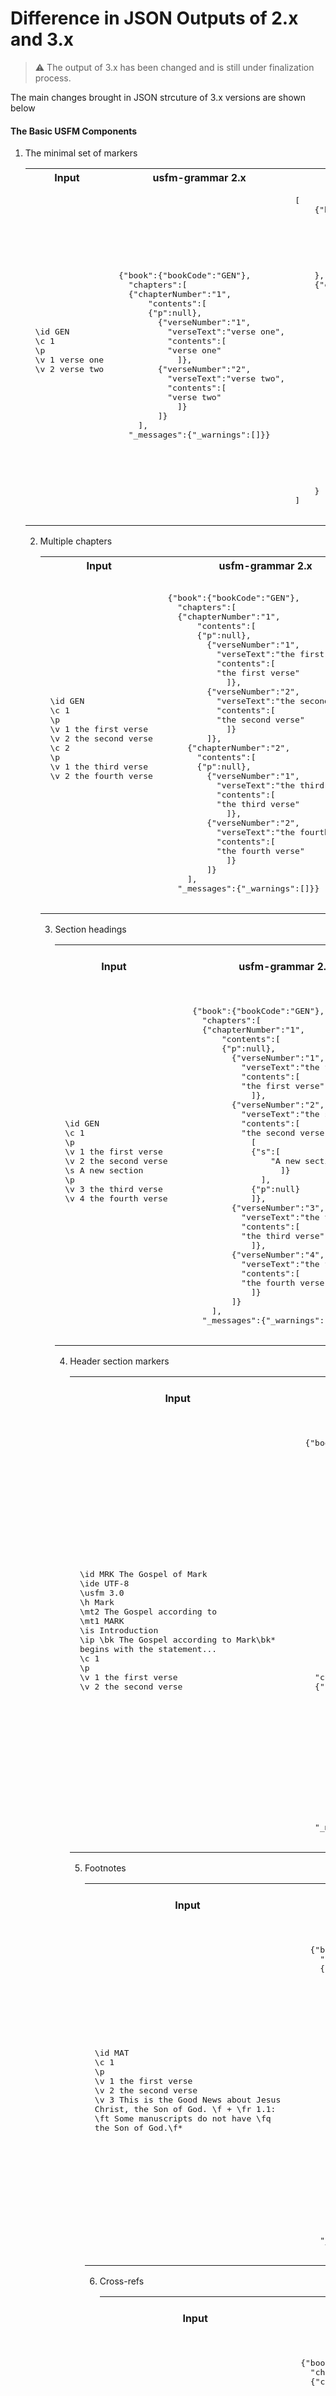 # Difference in JSON Outputs of 2.x and 3.x

> :warning:  The output of 3.x has been changed and is still under finalization process.

The main changes brought in JSON strcuture of 3.x versions are shown below 
#### The Basic USFM Components

1. The minimal set of markers
    <table><tr><th>Input</th><th>usfm-grammar 2.x</th><th>usfm-grammar 3.x</th></tr><td>
    <pre>
    \id GEN
    \c 1
    \p
    \v 1 verse one
    \v 2 verse two
    </pre></td><td><pre>      
    {"book":{"bookCode":"GEN"},
      "chapters":[
      {"chapterNumber":"1",
          "contents":[
          {"p":null},
            {"verseNumber":"1",
              "verseText":"verse one",
              "contents":[
              "verse one"
                ]},
            {"verseNumber":"2",
              "verseText":"verse two",
              "contents":[
              "verse two"
                ]}
            ]}
        ],
      "_messages":{"_warnings":[]}}
    </pre>
  </td><td><pre>
[
    {"book": [
            {"id": [
                    {"bookcode": []
                    }
                ]
            }
        ]
    },
    {"chapters": [
            {"chapter": [
                    {"c": [
                            {"chapterNumber": "1"}
                        ]
                    },
                    {"p": [
                            {"v": [
                                    {"verseNumber": "1"}
                                ]
                            },
                            {"verseText": "verse one"},
                            {"v": [
                                    {"verseNumber": "2"}
                                ]
                            },
                            {"verseText": "verse two"}
                        ]
                    }
                ]
            }
        ]
    }
]
  </pre></td>
  </tr></table>


2. Multiple chapters

    <table><tr><th>Input</th><th>usfm-grammar 2.x</th><th>usfm-grammar 3.x</th></tr><td>     <pre>
    \id GEN
    \c 1
    \p
    \v 1 the first verse
    \v 2 the second verse
    \c 2
    \p
    \v 1 the third verse
    \v 2 the fourth verse
    </pre></td><td><pre>      
    {"book":{"bookCode":"GEN"},
      "chapters":[
      {"chapterNumber":"1",
          "contents":[
          {"p":null},
            {"verseNumber":"1",
              "verseText":"the first verse",
              "contents":[
              "the first verse"
                ]},
            {"verseNumber":"2",
              "verseText":"the second verse",
              "contents":[
              "the second verse"
                ]}
            ]},
        {"chapterNumber":"2",
          "contents":[
          {"p":null},
            {"verseNumber":"1",
              "verseText":"the third verse",
              "contents":[
              "the third verse"
                ]},
            {"verseNumber":"2",
              "verseText":"the fourth verse",
              "contents":[
              "the fourth verse"
                ]}
            ]}
        ],
      "_messages":{"_warnings":[]}}
     </pre></td>
     <td><pre>
[
    {"book": [
            {"id": [
                    {"bookcode": []
                    }
                ]
            }
        ]
    },
    {"chapters": [
            {"chapter": [
                    {"c": [
                            {"chapterNumber": "1"}
                        ]
                    },
                    {"p": [
                            {"v": [
                                    {"verseNumber": "1"}
                                ]
                            },
                            {"verseText": "the first verse"},
                            {"v": [
                                    {"verseNumber": "2"}
                                ]
                            },
                            {"verseText": "the second verse"}
                        ]
                    }
                ]
            },
            {"chapter": [
                    {"c": [
                            {"chapterNumber": "2"}
                        ]
                    },
                    {"p": [
                            {"v": [
                                    {"verseNumber": "1"}
                                ]
                            },
                            {"verseText": "the third verse"},
                            {"v": [
                                    {"verseNumber": "2"}
                                ]
                            },
                            {"verseText": "the fourth verse"}
                        ]
                    }
                ]
            }
        ]
    }
]

  </pre></td>
   </tr></table>


3. Section headings

    <table><tr><th>Input</th><th>usfm-grammar 2.x</th><th>usfm-grammar 3.x</th></tr><td>     <pre>
    \id GEN
    \c 1
    \p
    \v 1 the first verse
    \v 2 the second verse
    \s A new section
    \p
    \v 3 the third verse
    \v 4 the fourth verse
    </pre></td><td><pre>      
      {"book":{"bookCode":"GEN"},
        "chapters":[
        {"chapterNumber":"1",
            "contents":[
            {"p":null},
              {"verseNumber":"1",
                "verseText":"the first verse",
                "contents":[
                "the first verse"
                  ]},
              {"verseNumber":"2",
                "verseText":"the second verse",
                "contents":[
                "the second verse",
                  [
                  {"s":[
                      "A new section"
                        ]}
                    ],
                  {"p":null}
                  ]},
              {"verseNumber":"3",
                "verseText":"the third verse",
                "contents":[
                "the third verse"
                  ]},
              {"verseNumber":"4",
                "verseText":"the fourth verse",
                "contents":[
                "the fourth verse"
                  ]}
              ]}
          ],
        "_messages":{"_warnings":[]}}
     </pre></td>
   <td><pre>
    
  </pre></td>
  </tr></table>


4. Header section markers

    <table><tr><th>Input</th><th>usfm-grammar 2.x</th><th>usfm-grammar 3.x</th></tr><td>     <pre>
    \id MRK The Gospel of Mark
    \ide UTF-8
    \usfm 3.0
    \h Mark
    \mt2 The Gospel according to
    \mt1 MARK
    \is Introduction
    \ip \bk The Gospel according to Mark\bk* 
    begins with the statement...
    \c 1
    \p
    \v 1 the first verse
    \v 2 the second verse
    </pre></td><td><pre>      
      {"book":{"bookCode":"MRK",
          "description":"The Gospel of Mark",
          "meta":[
          {"ide":"UTF-8"},
            {"usfm":"3.0"},
            {"h":"Mark"},
            [
            {"mt2":[
                "The Gospel according to"
                  ]},
              {"mt1":[
                "MARK"
                  ]}
              ],
            {"is":[
              "Introduction"
                ]},
            {"ip":[
              {"bk":[
                  "The Gospel according to Mark"
                    ],
                  "closing":"\\bk*"},
                "begins with the statement..."
                ]}
            ]},
        "chapters":[
        {"chapterNumber":"1",
            "contents":[
            {"p":null},
              {"verseNumber":"1",
                "verseText":"the first verse",
                "contents":[
                "the first verse"
                  ]},
              {"verseNumber":"2",
                "verseText":"the second verse",
                "contents":[
                "the second verse"
                  ]}
              ]}
          ],
        "_messages":{"_warnings":[]}}
     </pre></td>
   <td><pre>
    
  </pre></td>
  </tr></table>


5. Footnotes

    <table><tr><th>Input</th><th>usfm-grammar 2.x</th><th>usfm-grammar 3.x</th></tr><td>     <pre>
    \id MAT
    \c 1
    \p
    \v 1 the first verse
    \v 2 the second verse
    \v 3 This is the Good News about Jesus 
    Christ, the Son of God. \f + \fr 1.1: 
    \ft Some manuscripts do not have \fq 
    the Son of God.\f*
    </pre></td><td><pre>      
      {"book":{"bookCode":"MAT"},
        "chapters":[
        {"chapterNumber":"1",
            "contents":[
            {"p":null},
              {"verseNumber":"1",
                "verseText":"the first verse",
                "contents":[
                "the first verse"
                  ]},
              {"verseNumber":"2",
                "verseText":"the second verse",
                "contents":[
                "the second verse"
                  ]},
              {"verseNumber":"3",
                "verseText":"This is the Good News about Jesus Christ,
                the Son of God.",
                "contents":[
                "This is the Good News about Jesus Christ,
                  the Son of God.",
                  {"footnote":[
                    {"caller":"+"},
                      {"fr":"1.1:"},
                      {"ft":"Some manuscripts do not have"},
                      {"fq":"the Son of God."}
                      ],
                    "closing":"\\f*"}
                  ]}
              ]}
          ],
        "_messages":{"_warnings":[]}}
     </pre></td>
   <td><pre>
    
  </pre></td>
  </tr></table>


6. Cross-refs

    <table><tr><th>Input</th><th>usfm-grammar 2.x</th><th>usfm-grammar 3.x</th></tr><td>     <pre>
    \id MAT
    \c 1
    \p
    \v 1 the first verse
    \v 2 the second verse
    \v 3 \x - \xo 2.23: \xt Mrk 1.24; 
    Luk 2.39; Jhn 1.45.\x* and made his 
    home in a town named Nazareth.
    </pre></td><td><pre>      
    {"book":{"bookCode":"MAT"},
      "chapters":[
      {"chapterNumber":"1",
          "contents":[
          {"p":null},
            {"verseNumber":"1",
              "verseText":"the first verse",
              "contents":[
              "the first verse"
                ]},
            {"verseNumber":"2",
              "verseText":"the second verse",
              "contents":[
              "the second verse"
                ]},
            {"verseNumber":"3",
              "verseText":"and made his home in a town named Nazareth.",
              "contents":[
              {"cross-ref":[
                  {"caller":"-"},
                    {"xo":"2.23:"},
                    {"xt":"Mrk 1.24; Luk 2.39; Jhn 1.45."}
                    ],
                  "closing":"\\x* "},
                "and made his home in a town named Nazareth."
                ]}
            ]}
        ],
      "_messages":{"_warnings":[]}}
     </pre></td>
   <td><pre>
    
  </pre></td>
  </tr></table>


7. Multiple para markers

    <table><tr><th>Input</th><th>usfm-grammar 2.x</th><th>usfm-grammar 3.x</th></tr><td>     <pre>
    \id JHN
    \c 1
    \s1 The Preaching of John the 
    Baptist
    \r (Matthew 3.1-12; Luke 3.1-18; 
    John 1.19-28)
    \p
    \v 1 This is the Good News about 
    Jesus Christ, the Son of God.
    \v 2 It began as the prophet 
    Isaiah had written:
    \q1 “God said, ‘I will send my 
    messenger ahead of you
    \q2 to open the way for you.’
    \q1
    \v 3 Someone is shouting in 
    the desert,
    \q2 ‘Get the road ready for 
    the Lord;
    \q2 make a straight path for 
    him to travel!’”
    \p
    \v 4 So John appeared in the 
    desert, baptizing and preaching. 
    “Turn away from your sins and 
    be baptized,” he told the people, 
    “and God will forgive your sins.”
    </pre></td><td><pre>      
      {"book":{"bookCode":"JHN"},
        "chapters":[
        {"chapterNumber":"1",
            "contents":[
            [
              {"s1":[
                  "The Preaching of John the Baptist"
                    ]},
                {"r":[
                  "(Matthew 3.1-12; Luke 3.1-18; John 1.19-28)"
                    ]}
                ],
              {"p":null},
              {"verseNumber":"1",
                "verseText":"This is the Good News about Jesus Christ,
                the Son of God.",
                "contents":[
                "This is the Good News about Jesus Christ,
                  the Son of God."
                  ]},
              {"verseNumber":"2",
                "verseText":"It began as the prophet Isaiah had written: �God said,
                �I will send my messenger ahead of you to open the way for you.�",
                "contents":[
                "It began as the prophet Isaiah had written:",
                  {"q1":null},
                  "�God said,
                  �I will send my messenger ahead of you",
                  {"q2":null},
                  "to open the way for you.�",
                  {"q1":null}
                  ]},
              {"verseNumber":"3",
                "verseText":"Someone is shouting in the desert,
                �Get the road ready for the Lord; make a straight path for him to travel!��",
                "contents":[
                "Someone is shouting in the desert,
                  ",
                  {"q2":null},
                  "�Get the road ready for the Lord;",
                  {"q2":null},
                  "make a straight path for him to travel!��",
                  {"p":null}
                  ]},
              {"verseNumber":"4",
                "verseText":"So John appeared in the desert,
                baptizing and preaching. �Turn away from your sins and be baptized,
                � he told the people,
                �and God will forgive your sins.�",
                "contents":[
                "So John appeared in the desert,
                  baptizing and preaching. �Turn away from your sins and be baptized,
                  � he told the people,
                  �and God will forgive your sins.�"
                  ]}
              ]}
          ],
        "_messages":{"_warnings":[]}}
     </pre></td>
   <td><pre>
    
  </pre></td>
  </tr></table>
  

8. Character markers

    <table><tr><th>Input</th><th>usfm-grammar 2.x</th><th>usfm-grammar 3.x</th></tr><tr><td>     <pre>
    \id GEN
    \c 1
    \p
    \v 1 the first verse
    \v 2 the second verse
    \v 15 Tell the Israelites that I, 
    the \nd Lord\nd*, the God of their 
    ancestors, the God of Abraham, Isaac, 
    and Jacob,
    </pre></td><td><pre>      
      {"book":{"bookCode":"GEN"},
        "chapters":[
        {"chapterNumber":"1",
            "contents":[
            {"p":null},
              {"verseNumber":"1",
                "verseText":"the first verse",
                "contents":[
                "the first verse"
                  ]},
              {"verseNumber":"2",
                "verseText":"the second verse",
                "contents":[
                "the second verse"
                  ]},
              {"verseNumber":"15",
                "verseText":"Tell the Israelites that I,
                the Lord,
                the God of their ancestors,
                the God of Abraham,
                Isaac,
                and Jacob,
                ",
                "contents":[
                "Tell the Israelites that I,
                  the",
                  {"nd":[
                    "Lord"
                      ],
                    "closing":"\\nd*"},
                  ",
                  the God of their ancestors,
                  the God of Abraham,
                  Isaac,
                  and Jacob,
                  "
                  ]}
              ]}
          ],
        "_messages":{"_warnings":[]}}
     </pre></td>
   <td><pre>
    
  </pre></td>
  </tr></table>

  
9. Markers with attributes

    <table><tr><th>Input</th><th>usfm-grammar 2.x</th><th>usfm-grammar 3.x</th></tr><td>     <pre>
    \id GEN
    \c 1
    \p
    \v 1 the first verse
    \v 2 the second verse \w gracious|lemma="grace"\w*
    </pre></td><td><pre>      
      {"book":{"bookCode":"GEN"},
        "chapters":[
        {"chapterNumber":"1",
            "contents":[
            {"p":null},
              {"verseNumber":"1",
                "verseText":"the first verse",
                "contents":[
                "the first verse"
                  ]},
              {"verseNumber":"2",
                "verseText":"the second verse gracious",
                "contents":[
                "the second verse",
                  {"w":[
                    "gracious"
                      ],
                    "attributes":[
                    {"lemma":"grace"}
                      ],
                    "closing":"\\w*"}
                  ]}
              ]}
          ],
        "_messages":{"_warnings":[]}}
     </pre></td>
   <td><pre>
    
  </pre></td>
  </tr></table>

 
#### More Complex Components

1. Lists

    <table><tr><th>Input</th><th>usfm-grammar 2.x</th><th>usfm-grammar 3.x</th></tr><td>     <pre>
    \id GEN
    \c 1
    \p
    \v 1 the first verse
    \v 2 the second verse
    \c 2
    \p
    \v 1 the third verse
    \v 2 the fourth verse
    \s1 Administration of the Tribes of Israel
    \lh
    \v 16-22 This is the list of the 
    administrators of the tribes of Israel:
    \li1 Reuben - Eliezer son of Zichri
    \li1 Simeon - Shephatiah son of Maacah
    \li1 Levi - Hashabiah son of Kemuel
    \lf This was the list of the 
    administrators of the tribes of Israel.
    </pre></td><td><pre>
      {"book":{"bookCode":"GEN"},
        "chapters":[
        {"chapterNumber":"1",
            "contents":[
            {"p":null},
              {"verseNumber":"1",
                "verseText":"the first verse",
                "contents":[
                "the first verse"
                  ]},
              {"verseNumber":"2",
                "verseText":"the second verse",
                "contents":[
                "the second verse"
                  ]}
              ]},
          {"chapterNumber":"2",
            "contents":[
            {"p":null},
              {"verseNumber":"1",
                "verseText":"the third verse",
                "contents":[
                "the third verse"
                  ]},
              {"verseNumber":"2",
                "verseText":"the fourth verse",
                "contents":[
                "the fourth verse",
                  [
                  {"s1":[
                      "Administration of the Tribes of Israel",
                        {"list":[
                          {"lh":null}
                            ]}
                        ]}
                    ]
                  ]},
              {"verseNumber":"16-22",
                "verseText":"This is the list of the administrators of the tribes of Israel: Reuben - Eliezer son of Zichri Simeon - Shephatiah son of Maacah Levi - Hashabiah son of Kemuel This was the list of the administrators of the tribes of Israel.",
                "contents":[
                "This is the list of the administrators of the tribes of Israel:",
                  {"list":[
                    {"li1":[
                        "Reuben - Eliezer son of Zichri"
                          ]},
                      {"li1":[
                        "Simeon - Shephatiah son of Maacah"
                          ]},
                      {"li1":[
                        "Levi - Hashabiah son of Kemuel"
                          ]},
                      {"lf":[
                        "This was the list of the administrators of the tribes of Israel."
                          ]}
                      ]}
                  ]}
              ]}
          ],
        "_messages":{"_warnings":[]}}
     </pre></td>
   <td><pre>
    
  </pre></td>
  </tr></table>


2. Header section with more markers

    <table><tr><th>Input</th><th>usfm-grammar 2.x</th><th>usfm-grammar 3.x</th></tr><td>     <pre>
    \id MRK 41MRKGNT92.SFM, Good News Translation, June 2003
    \h John
    \toc1 The Gospel according to John
    \toc2 John
    \mt2 The Gospel
    \mt3 according to
    \mt1 JOHN
    \ip The two endings to the Gospel, 
    which are enclosed in brackets, 
    are generally regarded as written 
    by someone other than the author 
    of \bk Mark\bk*
    \iot Outline of Contents
    \io1 The beginning of the 
    gospel \ior (1.1-13)\ior*
    \io1 Jesus' public ministry in 
    Galilee \ior (1.14–9.50)\ior*
    \io1 From Galilee to 
    Jerusalem \ior (10.1-52)\ior*
    \c 1
    \ms BOOK ONE
    \mr (Psalms 1–41)
    \p
    \v 1 the first verse
    \v 2 the second verse
    </pre></td><td><pre>

      {"book":{"bookCode":"MRK",
          "description":"41MRKGNT92.SFM,
          Good News Translation,
          June 2003",
          "meta":[
          {"h":"John"},
            {"toc1":[
              "The Gospel according to John"
                ]},
            {"toc2":[
              "John"
                ]},
            [
            {"mt2":[
                "The Gospel"
                  ]},
              {"mt3":[
                "according to"
                  ]},
              {"mt1":[
                "JOHN"
                  ]}
              ],
            {"ip":[
              "The two endings to the Gospel,
                which are enclosed in brackets,
                are generally regarded as written by someone other than the author of",
                {"bk":[
                  "Mark"
                    ],
                  "closing":"\\bk*"}
                ]},
            {"iot":[
              "Outline of Contents"
                ]},
            [
            {"io1":[
                "The beginning of the gospel",
                  {"ior":[
                    "(1.1-13)"
                      ],
                    "closing":"\\ior*"}
                  ]},
              {"io1":[
                "Jesus' public ministry in Galilee",
                  {"ior":[
                    "(1.14�9.50)"
                      ],
                    "closing":"\\ior*"}
                  ]},
              {"io1":[
                "From Galilee to Jerusalem",
                  {"ior":[
                    "(10.1-52)"
                      ],
                    "closing":"\\ior*"}
                  ]}
              ]
            ]},
        "chapters":[
        {"chapterNumber":"1",
            "contents":[
            [
              {"ms":"BOOK ONE"},
                {"mr":"(Psalms 1�41)"}
                ],
              {"p":null},
              {"verseNumber":"1",
                "verseText":"the first verse",
                "contents":[
                "the first verse"
                  ]},
              {"verseNumber":"2",
                "verseText":"the second verse",
                "contents":[
                "the second verse"
                  ]}
              ]}
          ],
        "_messages":{"_warnings":[]}}
     </pre></td>
   <td><pre>
    
  </pre></td>
  </tr></table>


3. Character marker nesting

    <table><tr><th>Input</th><th>usfm-grammar 2.x</th><th>usfm-grammar 3.x</th></tr><td>     <pre>
    \id GEN
    \c 1
    \p
    \v 1 the first verse
    \v 2 the second verse
    \v 14 That is why \bk The Book of 
    the \+nd Lord\+nd*'s Battles\bk* 
    speaks of “...the town of Waheb in 
    the area of Suphah
    </pre></td><td><pre>
      {"book":{"bookCode":"GEN"},
        "chapters":[
        {"chapterNumber":"1",
            "contents":[
            {"p":null},
              {"verseNumber":"1",
                "verseText":"the first verse",
                "contents":[
                "the first verse"
                  ]},
              {"verseNumber":"2",
                "verseText":"the second verse",
                "contents":[
                "the second verse"
                  ]},
              {"verseNumber":"14",
                "verseText":"That is why The Book of the Lord's Battles speaks of �...the town of Waheb in the area of Suphah",
                "contents":[
                "That is why",
                  {"bk":[
                    "The Book of the",
                      {"+nd":[
                        "Lord"
                          ],
                        "closing":"\\+nd*"},
                      "'s Battles"
                      ],
                    "closing":"\\bk*"},
                  "speaks of �...the town of Waheb in the area of Suphah"
                  ]}
              ]}
          ],
        "_messages":{"_warnings":[]}}
     </pre></td>
   <td><pre>
    
  </pre></td>
  </tr></table>


4. Markers with default attributes

    <table><tr><th>Input</th><th>usfm-grammar 2.x</th><th>usfm-grammar 3.x</th></tr><td>     <pre>
    \id GEN
    \c 1
    \p
    \v 1 the first verse
    \v 2 the second verse \w gracious|grace\w*
    </pre></td><td><pre>
    {"book":{"bookCode":"GEN"},
      "chapters":[
      {"chapterNumber":"1",
          "contents":[
          {"p":null},
            {"verseNumber":"1",
              "verseText":"the first verse",
              "contents":[
              "the first verse"
                ]},
            {"verseNumber":"2",
              "verseText":"the second verse gracious",
              "contents":[
              "the second verse",
                {"w":[
                  "gracious"
                    ],
                  "attributes":[
                  {"defaultAttribute":"grace"}
                    ],
                  "closing":"\\w*"}
                ]}
            ]}
        ],
      "_messages":{"_warnings":[]}}
     </pre></td>
   <td><pre>
    
  </pre></td>
  </tr></table>


5. Link-attributes and custom attributes

    <table><tr><th>Input</th><th>usfm-grammar 2.x</th><th>usfm-grammar 3.x</th></tr><td>     <pre>
    \id GEN
    \c 1
    \p
    \v 1 the first verse
    \v 2 the second 
    verse \w gracious|x-myattr="metadata"\w*
    \q1 “Someone is shouting in the desert,
    \q2 ‘Prepare a road for the Lord;
    \q2 make a straight path for him to travel!’ ”
    \ms \jmp |link-id="article-john_the_baptist"\jmp*
    John the Baptist
    \p John is sometimes called...
    </pre></td><td><pre>
      {"book":{"bookCode":"GEN"},
        "chapters":[
        {"chapterNumber":"1",
            "contents":[
            {"p":null},
              {"verseNumber":"1",
                "verseText":"the first verse",
                "contents":[
                "the first verse"
                  ]},
              {"verseNumber":"2",
                "verseText":"the second verse gracious �Someone is shouting in the desert,
                �Prepare a road for the Lord; make a straight path for him to travel!� � s John the Baptist John is sometimes called...",
                "contents":[
                "the second",
                  "verse",
                  {"w":[
                    "gracious"
                      ],
                    "attributes":[
                    {"x-myattr":"metadata"}
                      ],
                    "closing":"\\w*"},
                  {"q1":null},
                  "�Someone is shouting in the desert,
                  ",
                  {"q2":null},
                  "�Prepare a road for the Lord;",
                  {"q2":null},
                  "make a straight path for him to travel!� �",
                  {"m":null},
                  "s",
                  {"jmp":[],
                    "attributes":[
                    {"link-id":"article-john_the_baptist"}
                      ],
                    "closing":"\\jmp*"},
                  "John the Baptist",
                  {"p":null},
                  "John is sometimes called..."
                  ]}
              ]}
          ],
        "_messages":{"_warnings":[]}}
     </pre></td>
   <td><pre>
    
  </pre></td>
  </tr></table>


6. Table 

    <table><tr><th>Input</th><th>usfm-grammar 2.x</th><th>usfm-grammar 3.x</th></tr><td>     <pre>
    \id GEN
    \c 1
    \p
    \v 1 the first verse
    \v 2 the second verse
    \p
    \v 12-83 They presented their 
    offerings in the following order:
    \tr \th1 Day \th2 Tribe \th3 Leader
    \tr \tcr1 1st \tc2 Judah \tc3 Nahshon 
    son of Amminadab
    \tr \tcr1 2nd \tc2 Issachar \tc3 Nethanel
     son of Zuar
    \tr \tcr1 3rd \tc2 Zebulun \tc3 Eliab 
    son of Helon
    </pre></td><td><pre>
      {"book":{"bookCode":"GEN"},
        "chapters":[
        {"chapterNumber":"1",
            "contents":[
            {"p":null},
              {"verseNumber":"1",
                "verseText":"the first verse",
                "contents":[
                "the first verse"
                  ]},
              {"verseNumber":"2",
                "verseText":"the second verse",
                "contents":[
                "the second verse",
                  {"p":null}
                  ]},
              {"verseNumber":"12-83",
                "verseText":"They presented their offerings in the following order: Day ~ Tribe ~ Leader ~ //1st ~ Judah ~ Nahshon son of Amminadab ~ //2nd ~ Issachar ~ Nethanel son of Zuar ~ //3rd ~ Zebulun ~ Eliab son of Helon ~ //",
                "contents":[
                "They presented their offerings in the following order:",
                  {"table":{"header":[
                      {"th1":"Day"},
                        {"th2":"Tribe"},
                        {"th3":"Leader"}
                        ],
                      "rows":[
                      [
                        {"tcr1":"1st"},
                          {"tc2":"Judah"},
                          {"tc3":"Nahshon son of Amminadab"}
                          ],
                        [
                        {"tcr1":"2nd"},
                          {"tc2":"Issachar"},
                          {"tc3":"Nethanel son of Zuar"}
                          ],
                        [
                        {"tcr1":"3rd"},
                          {"tc2":"Zebulun"},
                          {"tc3":"Eliab son of Helon"}
                          ]
                        ]},
                    "text":"Day ~ Tribe ~ Leader ~ //1st ~ Judah ~ Nahshon son of Amminadab ~ //2nd ~ Issachar ~ Nethanel son of Zuar ~ //3rd ~ Zebulun ~ Eliab son of Helon ~ //"}
                  ]}
              ]}
          ],
        "_messages":{"_warnings":[]}}
     </pre></td>
   <td><pre>
    
  </pre></td>
  </tr></table>


7. Milestones

    <table><tr><th>Input</th><th>usfm-grammar 2.x</th><th>usfm-grammar 3.x</th></tr><td>     <pre>
    \id GEN
    \c 1
    \p
    \v 1 the first verse
    \v 2 the second verse
    \v 3 \qt-s |sid="qt_123" who="Pilate"\*“Are you the king of the Jews?”\qt-e |eid="qt_123"\*
    </pre></td><td><pre>
      {"book":{"bookCode":"GEN"},
        "chapters":[
        {"chapterNumber":"1",
            "contents":[
            {"p":null},
              {"verseNumber":"1",
                "verseText":"the first verse",
                "contents":[
                "the first verse"
                  ]},
              {"verseNumber":"2",
                "verseText":"the second verse",
                "contents":[
                "the second verse"
                  ]},
              {"verseNumber":"3",
                "verseText":"�Are you the king of the Jews?�",
                "contents":[
                {"milestone":"qt",
                    "delimter":"-s",
                    "closing":"\\*",
                    "attributes":[
                    {"sid":"qt_123"},
                      {"who":"Pilate"}
                      ]},
                  "�Are you the king of the Jews?�",
                  {"milestone":"qt",
                    "delimter":"-e",
                    "closing":"\\*",
                    "attributes":[
                    {"eid":"qt_123"}
                      ]}
                  ]}
              ]}
          ],
        "_messages":{"_warnings":[]}}
     </pre></td>
   <td><pre>
    
  </pre></td>
  </tr></table>


8. Alignment files

    <table><tr><th>Input</th><th>usfm-grammar 2.x</th><th>usfm-grammar 3.x</th></tr><td>     <pre>
    \id ACT
    \h प्रेरितों के काम
    \toc1 प्रेरितों के काम
    \toc2 प्रेरितों के काम
    \mt प्रेरितों के काम
    \c 1
    \v 1 \w हे|x-occurrence="1" x-occurrences="1"\w*\zaln-s | x-verified="true" x-occurrence="1"    x-occurrences="1" x-content="Θεόφιλε"
    \w थियुफिलुस|x-occurrence="1" x-occurrences="1"\w*
    \zaln-e\*
    \w मैंने|x-occurrence="1" x-occurrences="1"\w*\zaln-s | x-verified="true" x-occurrence="1"  x-occurrences="1" x-content="πρῶτον"
    \w पहली|x-occurrence="1" x-occurrences="1"\w*
    \zaln-e\*
    \w पुस्तिका|x-occurrence="1" x-occurrences="1"\w*\w उन|x-occurrence="1" x-occurrences="1"\w*\w सब|  x-occurrence="1" x-occurrences="1"\w*\zaln-s | x-verified="true" x-occurrence="1" x-occurrences="1"   x-content="λόγον"
    \w बातों|x-occurrence="1" x-occurrences="1"\w*
    \zaln-e\*
    \zaln-s | x-verified="true" x-occurrence="1" x-occurrences="1" x-content="ἀνελήμφθη"
    \w ऊपर|x-occurrence="1" x-occurrences="1"\w*\w उठाया|x-occurrence="1" x-occurrences="1"\w*
    \zaln-e\*
    \zaln-s | x-verified="true" x-occurrence="1" x-occurrences="1" x-content="ἄχρι"
    \w न|x-occurrence="1" x-occurrences="1"\w*
    \zaln-e\*
    \w गया|x-occurrence="1" x-occurrences="1"\w* 
    \v 30 और पौलुस पूरे दो वर्ष अपने किराये के घर में रहा,
    \v 31 और जो उसके पास आते थे, उन सबसे मिलता रहा और बिना रोक-टोक बहुत निडर होकर परमेश्‍वर के राज्य का     प्रचार करता और प्रभु यीशु मसीह की बातें सिखाता रहा।
    </pre></td><td><pre>
      {"book":{"bookCode":"ACT",
          "meta":[
          {"h":"प्रेरितों के काम"},
            {"toc1":[
              "प्रेरितों के काम"
                ]},
            {"toc2":[
              "प्रेरितों के काम"
                ]},
            [
            {"mt":[
                "प्रेरितों के काम"
                  ]}
              ]
            ]},
        "chapters":[
        {"chapterNumber":"1",
            "contents":[
            {"p":null},
              {"verseNumber":"1",
                "verseText":"हेथियुफिलुसमैंनेपहलीपुस्तिकाउनसबबातोंऊपरउठायानगया",
                "contents":[
                {"w":[
                    "हे"
                      ],
                    "attributes":[
                    {"x-occurrence":"1"},
                      {"x-occurrences":"1"}
                      ],
                    "closing":"\\w*"},
                  {"milestone":"zaln",
                    "delimter":"-s",
                    "closing":"\\*",
                    "attributes":[
                    {"x-verified":"true"},
                      {"x-occurrence":"1"},
                      {"x-occurrences":"1"},
                      {"x-content":"Θεόφιλε"}
                      ]},
                  {"w":[
                    "थियुफिलुस"
                      ],
                    "attributes":[
                    {"x-occurrence":"1"},
                      {"x-occurrences":"1"}
                      ],
                    "closing":"\\w*"},
                  {"milestone":"zaln",
                    "delimter":"-e",
                    "closing":"\\*"},
                  {"w":[
                    "मैंने"
                      ],
                    "attributes":[
                    {"x-occurrence":"1"},
                      {"x-occurrences":"1"}
                      ],
                    "closing":"\\w*"},
                  {"milestone":"zaln",
                    "delimter":"-s",
                    "closing":"\\*",
                    "attributes":[
                    {"x-verified":"true"},
                      {"x-occurrence":"1"},
                      {"x-occurrences":"1"},
                      {"x-content":"πρῶτον"}
                      ]},
                  {"w":[
                    "पहली"
                      ],
                    "attributes":[
                    {"x-occurrence":"1"},
                      {"x-occurrences":"1"}
                      ],
                    "closing":"\\w*"},
                  {"milestone":"zaln",
                    "delimter":"-e",
                    "closing":"\\*"},
                  {"w":[
                    "पुस्तिका"
                      ],
                    "attributes":[
                    {"x-occurrence":"1"},
                      {"x-occurrences":"1"}
                      ],
                    "closing":"\\w*"},
                  {"w":[
                    "उन"
                      ],
                    "attributes":[
                    {"x-occurrence":"1"},
                      {"x-occurrences":"1"}
                      ],
                    "closing":"\\w*"},
                  {"w":[
                    "सब"
                      ],
                    "attributes":[
                    {"x-occurrence":"1"},
                      {"x-occurrences":"1"}
                      ],
                    "closing":"\\w*"},
                  {"milestone":"zaln",
                    "delimter":"-s",
                    "closing":"\\*",
                    "attributes":[
                    {"x-verified":"true"},
                      {"x-occurrence":"1"},
                      {"x-occurrences":"1"},
                      {"x-content":"λόγον"}
                      ]},
                  {"w":[
                    "बातों"
                      ],
                    "attributes":[
                    {"x-occurrence":"1"},
                      {"x-occurrences":"1"}
                      ],
                    "closing":"\\w*"},
                  {"milestone":"zaln",
                    "delimter":"-e",
                    "closing":"\\*"},
                  {"milestone":"zaln",
                    "delimter":"-s",
                    "closing":"\\*",
                    "attributes":[
                    {"x-verified":"true"},
                      {"x-occurrence":"1"},
                      {"x-occurrences":"1"},
                      {"x-content":"ἀνελήμφθη"}
                      ]},
                  {"w":[
                    "ऊपर"
                      ],
                    "attributes":[
                    {"x-occurrence":"1"},
                      {"x-occurrences":"1"}
                      ],
                    "closing":"\\w*"},
                  {"w":[
                    "उठाया"
                      ],
                    "attributes":[
                    {"x-occurrence":"1"},
                      {"x-occurrences":"1"}
                      ],
                    "closing":"\\w*"},
                  {"milestone":"zaln",
                    "delimter":"-e",
                    "closing":"\\*"},
                  {"milestone":"zaln",
                    "delimter":"-s",
                    "closing":"\\*",
                    "attributes":[
                    {"x-verified":"true"},
                      {"x-occurrence":"1"},
                      {"x-occurrences":"1"},
                      {"x-content":"ἄχρι"}
                      ]},
                  {"w":[
                    "न"
                      ],
                    "attributes":[
                    {"x-occurrence":"1"},
                      {"x-occurrences":"1"}
                      ],
                    "closing":"\\w*"},
                  {"milestone":"zaln",
                    "delimter":"-e",
                    "closing":"\\*"},
                  {"w":[
                    "गया"
                      ],
                    "attributes":[
                    {"x-occurrence":"1"},
                      {"x-occurrences":"1"}
                      ],
                    "closing":"\\w*"}
                  ]},
              {"verseNumber":"30",
                "verseText":"और पौलुस पूरे दो वर्ष अपने किराये के घर में रहा,
                ",
                "contents":[
                "और पौलुस पूरे दो वर्ष अपने किराये के घर में रहा,
                  "
                  ]},
              {"verseNumber":"31",
                "verseText":"और जो उसके पास आते थे,
                उन सबसे मिलता रहा और बिना रोक-टोक बहुत निडर होकर परमेश्‍वर के राज्य का प्रचार करता और प्रभु यीशु मसीह की बातें सिखाता रहा।",
                "contents":[
                "और जो उसके पास आते थे,
                  उन सबसे मिलता रहा और बिना रोक-टोक बहुत निडर होकर परमेश्‍वर के राज्य का प्रचार करता और प्रभु यीशु मसीह की बातें सिखाता रहा।"
                  ]}
              ]}
          ],
        "_messages":{"_warnings":[      ]}}
     </pre></td>
   <td><pre>
    
  </pre></td>
  </tr></table>




# The USFM Grammar Outputs V2

The comparison of JSON outputs obtained from usfm-grammar with varying parameters.

1. The minimal set of markers
    <table>
    <tr><th>Input</th><th>Normal Mode</th><th>LEVEL.RELAXED</th><th>FILTER.SCRIPTURE</th></tr><tr>
    <td><pre>
    \id GEN
    \c 1
    \p
    \v 1 verse one
    \v 2 verse two
    </pre></td><td><pre>
    {
      "book": { "bookCode": "GEN" },
      "chapters": [
        {
          "chapterNumber": "1",
          "contents": [
            { "p": null },
            {
              "verseNumber": "1",
              "verseText": "verse one",
              "contents": [ "verse one" ]
            },
            {
              "verseNumber": "2",
              "verseText": "verse two",
              "contents": [ "verse two" ]
            } ]
        }
      ],
      "_messages": {
        "_warnings": []
      }
    }    
    </pre></td>
    <td><pre>      
	{
      "book": { "bookCode": "GEN" },
      "chapters": [
        {
          "chapterNumber": "1",
          "contents": [
            { "p": null },
            {
              "verseNumber": "1",
              "contents": [ "verse one" ],
              "verseText": "verse one"
            },
            {
              "verseNumber": "2",
              "contents": [ "verse two" ],
              "verseText": "verse two"
            }
          ]
        }
      ],
      "_messages": {
        "_warnings": []
      }
    }
    </pre></td><td><pre>
    {
      "book": {
        "bookCode": "GEN"
      },
      "chapters": [
        {
          "chapterNumber": "1",
          "contents": [
            {
              "verseNumber": "1",
              "verseText": "verse one"
            },
            {
              "verseNumber": "2",
              "verseText": "verse two"
            }
          ]
        }
      ],
      "_messages": {
        "_warnings": []
      }
    }
    </pre></td>
    </tr></table>

2.  Multiple chapters
    <table>
    <tr><th>Input</th><th>Normal Mode</th><th>LEVEL.RELAXED</th><th>FILTER.SCRIPTURE</th></tr><tr>
    <td><pre>
    \id GEN
    \c 1
    \p
    \v 1 the first verse
    \v 2 the second verse
    \c 2
    \p
    \v 1 the third verse
    \v 2 the fourth verse
    </pre></td><td><pre>
    {
      "book": { "bookCode": "GEN" },
      "chapters": [
        {
          "chapterNumber": "1",
          "contents": [
            { "p": null },
            {
              "verseNumber": "1",
              "verseText": "the first verse",
              "contents": [ "the first verse" ]
            },
            {
              "verseNumber": "2",
              "verseText": "the second verse",
              "contents": [ "the second verse" ]
            }
          ]
        },
        {
          "chapterNumber": "2",
          "contents": [
            { "p": null },
            {
              "verseNumber": "1",
              "verseText": "the third verse",
              "contents": [ "the third verse" ]
            },
            {
              "verseNumber": "2",
              "verseText": "the fourth verse",
              "contents": [ "the fourth verse" ]
            }
          ]
        }
      ],
      "_messages": { "_warnings": [] }
    }
    </pre></td><td><pre>      
    {
      "book": { "bookCode": "GEN" },
      "chapters": [
        {
          "chapterNumber": "1",
          "contents": [
            { "p": null  },
            {
              "verseNumber": "1",
              "contents": [ "the first verse" ],
              "verseText": "the first verse"
            },
            {
              "verseNumber": "2",
              "contents": [ "the second verse" ],
              "verseText": "the second verse"
            }
          ]
        },
        {
          "chapterNumber": "2",
          "contents": [
            { "p": null },
            {
              "verseNumber": "1",
              "contents": [ "the third verse" ],
              "verseText": "the third verse"
            },
            {
              "verseNumber": "2",
              "contents": [ "the fourth verse" ],
              "verseText": "the fourth verse"
            } ]
        }
      ],
      "_messages": { "_warnings": [] }
    }
    </pre></td><td><pre>
    {
      "book": { "bookCode": "GEN" },
      "chapters": [
        {
          "chapterNumber": "1",
          "contents": [
            {
              "verseNumber": "1",
              "verseText": "the first verse"
            },
            {
              "verseNumber": "2",
              "verseText": "the second verse"
            } ]
        },
        {
          "chapterNumber": "2",
          "contents": [
            {
              "verseNumber": "1",
              "verseText": "the third verse"
            },
            {
              "verseNumber": "2",
              "verseText": "the fourth verse"
            } ]
        }
      ],
      "_messages": { "_warnings": [] }
    }        
    </pre></td>
    </tr></table>

3.  Section headers, \p and others markers before chapters and inside them
    <table>
    <tr><th>Input</th><th>Normal Mode</th><th>LEVEL.RELAXED</th><th>FILTER.SCRIPTURE</th></tr><tr>
    <td><pre>

    \id MRK The Gospel of Mark
    \ide UTF-8
    \usfm 3.0
    \h Mark
    \mt2 The Gospel according to
    \mt1 MARK
    \is Introduction
    \ip \bk The Gospel according to Mark\bk* 
    begins with the statement...
    \c 1
    \s the first section
    \p
    \v 1 the first verse
    \s1 A new section
    \v 2 the second verse
    \q1 a peom
    </pre></td><td><pre>
    {
      "book": {
        "bookCode": "MRK",
        "description": "The Gospel of Mark",
        "meta": [
          { "id": "UTF-8" },
          { "usfm": "3.0" },
          { "h": "Mark" },
          [
            { "mt2": [ "The Gospel according to" ] },
            { "mt1": [ "MARK" ] }
          ],
          { "is": [ "Introduction" ] },
          { "ip": [ { "bk": [ "The Gospel according to Mark" ],
                      "closing": "\\bk*" },
                    "begins with the statement..." ] } ]},
      "chapters": [
        { "chapterNumber": "1",
          "contents": [
            [ { "s": "the first section" } ],
            { "p": null },
            {
              "verseNumber": "1",
              "verseText": "the first verse",
              "contents": [
                "the first verse",
                [ { "s1": "A new section" } ] ]
            },
            {
              "verseNumber": "2",
              "verseText": "the second verse a peom",
              "contents": [
                "the second verse",
                { "q1": null },
                "a peom" ]
            } ]
        }
      ],
      "_messages": { "_warnings": ["Trailing spaces present at line end. "]}
    }
    </pre></td><td><pre>      
    {
      "book": { 
        "bookCode": "MRK ",
        "description": "The Gospel of Mark",
        "meta": [
          { "ide": "UTF-8" },
          { "usfm": "3.0" },
          { "h": "Mark" },
          { "mt2": "The Gospel according to" },
          { "mt1": "MARK" },
          { "is": "Introduction" },
          { "ip": [
              { "bk": "The Gospel according to Mark",
                "closing": "\\bk*" },
              "begins with the statement..." ] } ]},
      "chapters": [
        { "chapterNumber": "1",
          "contents": [
            { "s": "the first section" },
            { "p": null },
            {
              "verseNumber": "1",
              "contents": [
                "the first verse",
                { "s1": "A new section" } ],
              "verseText": "the first verse"
            },
            {
              "verseNumber": "2",
              "contents": [
                "the second verse",
                { "q1": null },
                "a peom"
              ],
              "verseText": "the second verse a peom"
            } ]
        }
      ],
      "_messages":{"_warnings":["Trailing spaces present at line end. "]}
    }
    </pre></td><td><pre>
    {
      "book": {
        "bookCode": "MRK",
        "description": "The Gospel of Mark" },
      "chapters": [
        { "chapterNumber": "1",
          "contents": [
            {
              "verseNumber": "1",
              "verseText": "the first verse"
            },
            {
              "verseNumber": "2",
              "verseText": "the second verse a peom"
            }
          ]
        }
      ],
      "_messages": {
        "_warnings": [
          "Trailing spaces present at line end. "
        ]
      }
    }        
    </pre></td>
    </tr></table>
4.  Footnote, inline markers and attributes
    <table>
    <tr><th>Input</th><th>Normal Mode</th><th>LEVEL.RELAXED</th><th>FILTER.SCRIPTURE</th></tr><tr>
    <td><pre>
	\id MAT
	\c 1
	\p
	\v 1 the first verse
	\v 2 the second verse
	\v 3 This is the Good News about Jesus 
	Christ, the Son of God. \f + \fr 1.1: \ft Some 
	manuscripts do not have \fq the Son of God.\f*
	\c 2 
	\p
	\v 1 \f footnote \ft content \f*
	\v 2 nm,n
	\s text1 \em text2 \em*
	\v 1 This is the Good News about Jesus Christ, 
	the Son of God. \f + \fr 1.1: \ft Some manuscripts 
	do not have the Son of God.\f*
	\v 2 good \w gracious|strong="H1234,G5485"\w* lord

    </pre></td><td><pre>
    {
      "book": {
        "bookCode": "MAT" },
      "chapters": [
        {
          "chapterNumber": "1",
          "contents": [
            {
              "p": null },
            {
              "verseNumber": "1",
              "verseText": "the first verse",
              "contents": [
                "the first verse" ] },
            {
              "verseNumber": "2",
              "verseText": "the second verse",
              "contents": [
                "the second verse" ] },
            {
              "verseNumber": "3",
              "verseText": "This is the Good News about Jesus Christ, the Son of God.",
              "contents": [
                "This is the Good News about Jesus",
                "Christ, the Son of God.",
                {
                  "footnote": [
                    {
                      "caller": "+" },
                    {
                      "fr": "1.1:" },
                    {
                      "ft": "Some\nmanuscripts do not have" },
                    {
                      "fq": "the Son of God." } ],
                  "closing": "\\f*" } ] } ] },
        {
          "chapterNumber": "2",
          "contents": [
            {
              "p": null },
            {
              "verseNumber": "1",
              "verseText": "",
              "contents": [
                {
                  "footnote": [
                    "footnote",
                    {
                      "ft": "content" } ],
                  "closing": "\\f*" } ] },
            {
              "verseNumber": "2",
              "verseText": "nm,n",
              "contents": [
                "nm,n",
                [
                  {
                    "s": [
                      "text1",
                      {
                        "em": [
                          "text2" ],
                        "closing": "\\em*" } ] } ] ] },
            {
              "verseNumber": "1",
              "verseText": "This is the Good News about Jesus Christ, the Son of God.",
              "contents": [
                "This is the Good News about Jesus Christ,",
                "the Son of God.",
                {
                  "footnote": [
                    {
                      "caller": "+" },
                    {
                      "fr": "1.1:" },
                    {
                      "ft": "Some manuscripts\ndo not have the Son of God." } ],
                  "closing": "\\f*" } ] },
            {
              "verseNumber": "2",
              "verseText": "good gracious lord",
              "contents": [
                "good",
                {
                  "w": [
                    "gracious" ],
                  "attributes": [
                    {
                      "strong": "H1234,G5485" } ],
                  "closing": "\\w*" },
                "lord" ] } ] } ],
      "_messages": {
        "_warnings": [
          "Trailing spaces present at line end. " ] }
    }
    </pre></td><td><pre>      
    {
      "book": {
        "bookCode": "MAT" },
      "chapters": [
        {
          "chapterNumber": "1",
          "contents": [
            {
              "p": null },
            {
              "verseNumber": "1",
              "contents": [
                "the first verse" ],
              "verseText": "the first verse" },
            {
              "verseNumber": "2",
              "contents": [
                "the second verse" ],
              "verseText": "the second verse" },
            {
              "verseNumber": "3",
              "contents": [
                "This is the Good News about Jesus",
                "Christ, the Son of God.",
                {
                  "f": "+" },
                {
                  "fr": "1.1:" },
                {
                  "ft": [
                    "Some",
                    "manuscripts do not have",
                    {
                      "fq": "the Son of God.",
                      "closing": "\\f*" } ] } ],
              "verseText": "This is the Good News about Jesus Christ, the Son of God." } ] },
        {
          "chapterNumber": "2",
          "contents": [
            {
              "p": null },
            {
              "verseNumber": "1",
              "contents": [
                {
                  "f": [
                    "footnote",
                    {
                      "ft": "content",
                      "closing": "\\f*" } ] } ],
              "verseText": "" },
            {
              "verseNumber": "2",
              "contents": [
                "nm,n",
                {
                  "s": [
                    "text1",
                    {
                      "em": "text2",
                      "closing": "\\em*" } ] } ],
              "verseText": "nm,n" },
            {
              "verseNumber": "1",
              "contents": [
                "This is the Good News about Jesus Christ,",
                "the Son of God.",
                {
                  "f": "+" },
                {
                  "fr": [
                    "1.1:",
                    {
                      "ft": [
                        "Some manuscripts",
                        "do not have the Son of God." ],
                      "closing": "\\f*" } ] } ],
              "verseText": "This is the Good News about Jesus Christ, the Son of God." },
            {
              "verseNumber": "2",
              "contents": [
                "good",
                {
                  "w": "gracious",
                  "attributes": "|strong=\"H1234,G5485\"",
                  "closing": "\\w*" },
                "lord" ],
              "verseText": "good gracious lord" } ] } ],
      "_messages": {
        "_warnings": [
          "Trailing spaces present at line end. " ] }
    }
    </pre></td><td><pre>
    {
      "book": {
        "bookCode": "MAT" },
      "chapters": [
        {
          "chapterNumber": "1",
          "contents": [
            {
              "verseNumber": "1",
              "verseText": "the first verse" },
            {
              "verseNumber": "2",
              "verseText": "the second verse" },
            {
              "verseNumber": "3",
              "verseText": "This is the Good News about Jesus Christ, the Son of God." } ] },
        {
          "chapterNumber": "2",
          "contents": [
            {
              "verseNumber": "1",
              "verseText": "" },
            {
              "verseNumber": "2",
              "verseText": "nm,n" },
            {
              "verseNumber": "1",
              "verseText": "This is the Good News about Jesus Christ, the Son of God." },
            {
              "verseNumber": "2",
              "verseText": "good gracious lord" } ] } ],
      "_messages": {
        "_warnings": [
          "Trailing spaces present at line end. " ] }
    }        
    </pre></td>
    </tr></table>

5.  Error in Book code, marker name, marker syntax and order of markers
    <table>
    <tr><th>Input</th><th>Normal Mode</th><th>LEVEL.RELAXED</th><th>FILTER.SCRIPTURE</th></tr><tr>
    <td><pre>
    \id GUN
    \c 1
    \ide the content
    \ip
    \p
    \v 1 verse one
    \v 2 verse two
    \ver 3 some text
    \v4 the next verse
    </pre></td><td><pre>
        ERROR
    </pre></td><td><pre>      
    {
      "book": {
        "bookCode": "GUN" },
      "chapters": [
        {
          "chapterNumber": "1",
          "contents": [
            {
              "ide": "the content" },
            {
              "ip": "" },
            {
              "p": null },
            {
              "verseNumber": "1",
              "contents": [
                "verse one" ],
              "verseText": "verse one" },
            {
              "verseNumber": "2",
              "contents": [
                "verse two",
                {
                  "ver": "3 some text" },
                {
                  "v4": "the next verse" } ],
              "verseText": "verse two" } ] } ],
      "_messages": {
        "_warnings": [] }
    }
    </pre></td><td><pre>
        ERROR   
    </pre></td>
    </tr></table>

The Normal Mode outputs given in the above tables are what would be obtained when the library is used with the following parameters
```
const grammar = require('usfm-grammar');
var input = '...';
const myUsfmParser = new grammar.USFMParser(input);
var jsonOutput = myUsfmParser.toJSON();
```
or in CLI
```
> usfm-grammar input.usfm
```

The LEVEL.RELAXED outputs are obtained as follows
```
const grammar = require('usfm-grammar', LEVEL.RELAXED);
var input = '...';
const myUsfmParser = new grammar.USFMParser(input);
var jsonOutput = myUsfmParser.toJSON();
```
or in CLI,
```
> usfm-grammar --level relaxed input.usfm 
```

The FILTER.SCRIPTURE outputs are obtained as shown below
```
const grammar = require('usfm-grammar');
var input = '...';
const myUsfmParser = new grammar.USFMParser(input, FILTER.SCRIPTURE);
var jsonOutput = myUsfmParser.toJSON();
```
or in CLI,
```
> usfm-grammar --filter scripture input.usfm
```